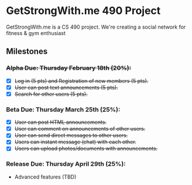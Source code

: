 # GetStrongWith.me 490 Project

GetStrongWith.me is a CS 490 project. We're creating a social network for fitness & gym enthusiast

## Milestones

### ~~Alpha Due: Thursday February 18th (20%):~~
- [x] ~~Log in (5 pts) and Registration of new members (5 pts).~~
- [x] ~~User can post text announcements (5 pts).~~
- [x] ~~Search for other users (5 pts).~~

### Beta Due: Thursday March 25th (25%):
- [x] ~~User can post HTML announcements.~~ 
- [x] ~~User can comment on announcements of other users.~~ 
- [x] ~~User can send direct messages to other users.~~
- [x] ~~Users can instant message (chat) with each other.~~
- [x] ~~Users can upload photos/documents with announcements.~~

### Release Due: Thursday April 29th (25%):
- Advanced features (TBD)



